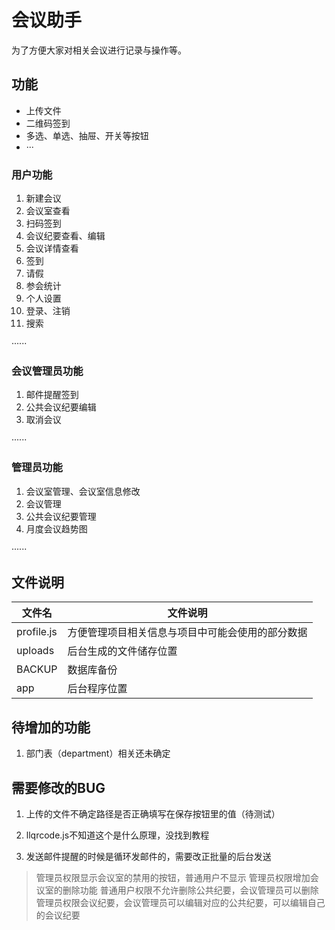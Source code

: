 # 会议助手

为了方便大家对相关会议进行记录与操作等。

## 功能

- 上传文件
- 二维码签到
- 多选、单选、抽屉、开关等按钮
- ···

### 用户功能

1. 新建会议
2. 会议室查看
3. 扫码签到
4. 会议纪要查看、编辑
5. 会议详情查看
6. 签到
7. 请假
8. 参会统计
9. 个人设置
10. 登录、注销
11. 搜索

······

### 会议管理员功能

1. 邮件提醒签到
2. 公共会议纪要编辑
3. 取消会议

······

### 管理员功能

1. 会议室管理、会议室信息修改
2. 会议管理
3. 公共会议纪要管理
4. 月度会议趋势图

······

## 文件说明

| 文件名 | 文件说明 |
|---|--- |
| profile.js | 方便管理项目相关信息与项目中可能会使用的部分数据 |
| uploads | 后台生成的文件储存位置 |
| BACKUP | 数据库备份 |
| app | 后台程序位置 |

## 待增加的功能

1. 部门表（department）相关还未确定

## 需要修改的BUG

1. 上传的文件不确定路径是否正确填写在保存按钮里的值（待测试）
2. llqrcode.js不知道这个是什么原理，没找到教程

3. 发送邮件提醒的时候是循环发邮件的，需要改正批量的后台发送

> 管理员权限显示会议室的禁用的按钮，普通用户不显示
> 管理员权限增加会议室的删除功能
> 普通用户权限不允许删除公共纪要，会议管理员可以删除
> 管理员权限会议纪要，会议管理员可以编辑对应的公共纪要，可以编辑自己的会议纪要